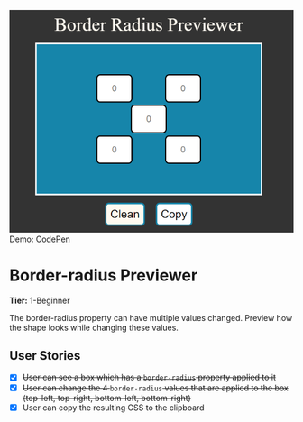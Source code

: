 ![Converter image](./border-radius-previewer.png)<br>
Demo: [CodePen](https://codepen.io/lufeltz/full/ZEMjzrv)

# Border-radius Previewer

**Tier:** 1-Beginner

The border-radius property can have multiple values changed. Preview how the shape looks while changing these values.

## User Stories

-   [x] ~~User can see a box which has a `border-radius` property applied to it~~
-   [x] ~~User can change the 4 `border-radius` values that are applied to the box (top-left, top-right, bottom-left, bottom-right)~~
-   [x] ~~User can copy the resulting CSS to the clipboard~~
